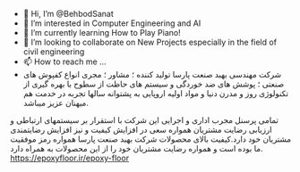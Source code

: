 - 👋 Hi, I’m @BehbodSanat
- 👀 I’m interested in Computer Engineering and AI
- 🌱 I’m currently learning How to Play Piano!
- 💞️ I’m looking to collaborate on New Projects especially in the field of civil engineering
- 📫 How to reach me ...
- شرکت مهندسی بهبد صنعت پارسا تولید کننده ؛ مشاور ؛ مجری انواع کفپوش های صنعتی ؛ پوشش های ضد خوردگی و سیستم های حاظت از سطوح با بهره گیری از تکنولوژی روز و مدرن دنیا و مواد اولیه اروپایی به پشتوانه سالها تجربه در خدمت هم میهنان عزیز میباشد.

تمامی پرسنل مجرب اداری و اجرایی این شرکت با استقرار بر سیستمهای ارتباطی و ارزیابی رضایت مشتریان همواره سعی در افزایش کیفیت و نیز افزایش رضایتمندی مشتریان خود دارد.کیفیت بالای محصولات شرکت بهبد صنعت پارسا همواره رمز موفقیت ما بوده است و همواره رضایت مشتریان خود را از این محصولات به همراه دارد.
<a href="کفپوش اپوکسی بهبد صنعت">https://epoxyfloor.ir/epoxy-floor</a>
<!---
BehbodSanat/BehbodSanat is a ✨ special ✨ repository because its `README.md` (this file) appears on your GitHub profile.
You can click the Preview link to take a look at your changes.
--->
